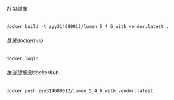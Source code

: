 ###### 打包镜像
~~~shell
docker build -t zyy314680012/lumen_5_4_6_with_vendor:latest .
~~~



###### 登录dockerhub
~~~shell
docker login
~~~



###### 推送镜像到dockerhub

~~~shell
docker push zyy314680012/lumen_5_4_6_with_vendor:latest
~~~



